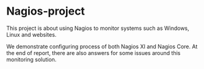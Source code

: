 # Nagios-project

This project is about using Nagios to monitor systems such as Windows, Linux and websites.

We demonstrate configuring process of both Nagios XI and Nagios Core. At the end of report, there are also answers for some issues around this monitoring solution. 
